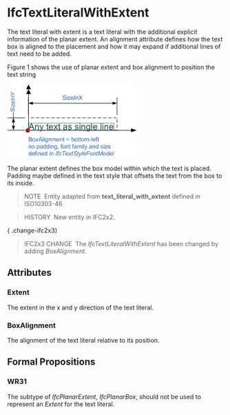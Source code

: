 # IfcTextLiteralWithExtent

The text literal with extent is a text literal with the additional explicit information of the planar extent. An alignment attribute defines how the text box is aligned to the placement and how it may expand if additional lines of text need to be added.

Figure 1 shows the use of planar extent and box alignment to position the text string

!["IfcTextLiteralWithExtent_Fig1.png 8,1 KB"](../../../../figures/ifctextliteralwithextent_fig1.png "Figure 1 &mdash; Text literal with extent and alignment")

The planar extent defines the box model within which the text is placed. Padding maybe defined in the text style that offsets the text from the box to its inside.

> NOTE&nbsp; Entity adapted from **text_literal_with_extent** defined in ISO10303-46

> HISTORY&nbsp; New entity in IFC2x2.

{ .change-ifc2x3}
> IFC2x3 CHANGE &nbsp;The _IfcTextLiteralWithExtent_ has been changed by adding _BoxAlignment_.

## Attributes

### Extent
The extent in the x and y direction of the text literal.

### BoxAlignment
The alignment of the text literal relative to its position.

## Formal Propositions

### WR31
The subtype of _IfcPlanarExtent_, _IfcPlanarBox_, should not be used to represent an _Extent_ for the text literal.
